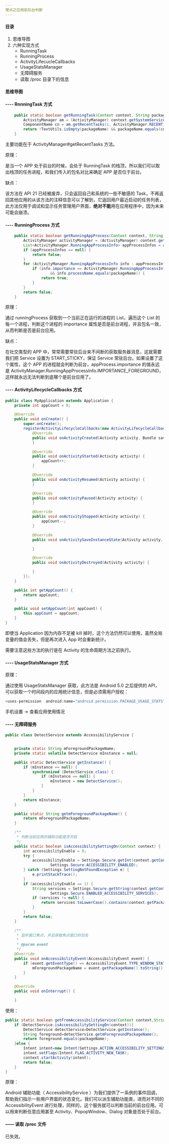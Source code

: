 ```yaml
---
埋点之应用前后台判断
---
```


#### 目录

1. 思维导图
2. 六种实现方式
   - RunningTask
   - RunningProcess
   - ActivityLifecucleCallbacks
   - UsageStatsManager
   - 无障碍服务
   - 读取 /proc 目录下的信息

#### 思维导图

#### ---- RnnningTask 方式

```java
    public static boolean getRunningTask(Context context, String packageName) {
        ActivityManager am = (ActivityManager) context.getSystemService(Context.ACTIVITY_SERVICE);
        ComponentName cn = am.getRecentTasks(1, ActivityManager.RECENT_WITH_EXCLUDED).get(0).topActivity;
        return !TextUtils.isEmpty(packageName) && packageName.equals(cn.getPackageName());
    }
```

主要功能在于 ActivityManager#getRecentTasks 方法。

原理：

是当一个 APP 处于前台的时候，会处于 RunningTask 的栈顶，所以我们可以取出栈顶的任务进程，和我们传入的包名对比来确定 APP 是否位于前台。

缺点：

该方法在 API 21 已经被废弃，只会返回自己和系统的一些不敏感的 Task，不再返回其他应用的从该方法的注释信息可以了解到，它返回用户最近启动的任务列表，此方法仅用于调试和显示任务管理用户界面，**绝对不能**用在应用程序中，因为未来可能会崩溃。

#### ---- RunningProcess 方式

```java
    public static boolean getRunningAppProcess(Context context, String packageName) {
        ActivityManager activityManager = (ActivityManager) context.getSystemService(Context.ACTIVITY_SERVICE);
        List<ActivityManager.RunningAppProcessInfo> appProcessInfos = activityManager.getRunningAppProcesses();
        if (appProcessInfos == null) {
            return false;
        }
        for (ActivityManager.RunningAppProcessInfo info : appProcessInfos) {
            if (info.importance == ActivityManager.RunningAppProcessInfo.IMPORTANCE_FOREGROUND
                    && info.processName.equals(packageName)) {
                return true;
            }
        }
        return false;
    }
```

原理：

通过 runningProcess 获取到一个当前正在运行的进程的 List，遍历这个 List 的每一个进程，判断这个进程的 importance 属性是否是前台进程，并且包名一致，从而判断是否是前台应用。

缺点：

在社交类型的 APP 中，常常需要常驻后台来不间断的获取服务器消息，这就需要我们把 Service 设置为 START_STICKY，保证 Service 常驻后台。如果设置了这个属性，这个 APP 的进程就会判断为前台，appProcess.importance 的值永远是 ActivityManager.RunningAppProcessInfo.IMPORTANCE_FOREGROUND，这样就永远无法判断到底哪个是前台应用了。

#### ---- ActivityLifecycleCallbacks 方式

```java
public class MyApplication extends Application {
    private int appCount = 0;

    @Override
    public void onCreate() {
        super.onCreate();
        registerActivityLifecycleCallbacks(new ActivityLifecycleCallbacks() {
            @Override
            public void onActivityCreated(Activity activity, Bundle savedInstanceState) {
            }

            @Override
            public void onActivityStarted(Activity activity) {
                appCount++;
            }

            @Override
            public void onActivityResumed(Activity activity) {
            }

            @Override
            public void onActivityPaused(Activity activity) {
            }

            @Override
            public void onActivityStopped(Activity activity) {
                appCount--;
            }

            @Override
            public void onActivitySaveInstanceState(Activity activity, Bundle outState) {

            }

            @Override
            public void onActivityDestroyed(Activity activity) {

            }
        });
    }

    public int getAppCount() {
        return appCount;
    }

    public void setAppCount(int appCount) {
        this.appCount = appCount;
    }
}
```

即使当 Application 因为内存不足被 kill 掉时，这个方法仍然可以使用，虽然全局变量的值会丢失，但是再次进入 App 时会重新统计。

需要注意这些方法的执行是在 Activity 的生命周期方法之前执行。

#### ---- UsageStatsManager 方式

原理：

通过使用 UsageStatsManager 获取，此方法是 Android 5.0 之后提供的 API，可以获取一个时间段内的应用统计信息，但是必须需用户授权：

```java
<uses-permission  android:name="android.permission.PACKAGE_USAGE_STATS" />
```

手机设置 -> 查看应用使用情况

#### ---- 无障碍服务

```java
public class DetectService extends AccessibilityService {


    private static String mForegroundPackageName;
    private static volatile DetectService mInstance = null;

    public static DetectService getInstance() {
        if (mInstance == null) {
            synchronized (DetectService.class) {
                if (mInstance == null) {
                    mInstance = new DetectService();
                }
            }
        }
        return mInstance;
    }

    public static String getmForegroundPackageName() {
        return mForegroundPackageName;
    }

    /**
     * 判断当前应用的辅助功能是否开启
     */
    public static boolean isAccessibilitySettingOn(Context context) {
        int accessibilityEnable = 0;
        try {
            accessibilityEnable = Settings.Secure.getInt(context.getContentResolver(),
                    Settings.Secure.ACCESSIBILITY_ENABLED);
        } catch (Settings.SettingNotFoundException e) {
            e.printStackTrace();
        }
        if (accessibilityEnable == 1) {
            String services = Settings.Secure.getString(context.getContentResolver(),
                    Settings.Secure.ENABLED_ACCESSIBILITY_SERVICES);
            if (services != null) {
                return services.toLowerCase().contains(context.getPackageName());
            }
        }
        return false;
    }

    /**
     * 监听窗口焦点，并且获取焦点窗口的包名
     *
     * @param event
     */
    @Override
    public void onAccessibilityEvent(AccessibilityEvent event) {
        if (event.getEventType() == AccessibilityEvent.TYPE_WINDOW_STATE_CHANGED) {
            mForegroundPackageName = event.getPackageName().toString();
        }
    }

    @Override
    public void onInterrupt() {

    }
```

使用：

```java
public static boolean getFromAccessibilityService(Context context,String packageName){
    if (DetectService.isAccessibilitySettingOn(context)){
        DetectService detectService=DetectService.getInstance();
        String foreground=detectService.getmForegroundPackageName();
        return foreground.equals(packageName);
    }else {
        Intent intent=new Intent(Settings.ACTION_ACCESSIBILITY_SETTINGS);
        intent.setFlags(Intent.FLAG_ACTIVITY_NEW_TASK);
        context.startActivity(intent);
        return false;
    }
}
```

原理：

Android 辅助功能（ AccessibilityService ）为我们提供了一系例的事件回调，帮助我们指示一些用户界面的状态变化。我们可以派生辅助功能类，进而对不同的 AccessibilityEvent 进行处理，同样的，这个服务就可以判断当前的前台应用。可以用来判断任意应用甚至 Activity、PopopWindow、Dialog 对象是否处于前台。

#### —— 读取 /proc 文件

已失效。